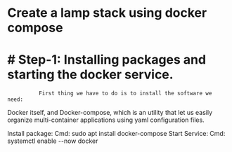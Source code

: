 # Create a lamp stack using docker compose 
# # Step-1: Installing packages and starting the docker service.
        
              First thing we have to do is to install the software we need: 
Docker itself, and Docker-compose, which is an utility that let us easily organize multi-container applications using yaml configuration files. 

Install package:
                    Cmd: sudo apt install  docker-compose
Start Service:
                    Cmd: systemctl enable --now docker
